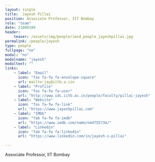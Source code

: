 ```yaml
---
layout: single
title:  Jayesh Pillai
position: Associate Professor, IIT Bombay
role: "team"
date: 21000109
header:
    teaser: /assets/img/people/imxd_people_jayeshpillai.jpg
permalink: /people/jayesh
type: people
fullpage: "no"
modal: "no"
modalname: "jayesh"
modaltext: ""
links:
    - label: "Email"
      icon: "fas fa-fw fa-envelope-square"
      url: mailto:jay@iitb.a.cin
    - label: "Profile"
      icon: "fas fa-fw fa-user"
      url: "http://www.idc.iitb.ac.in/people/faculty/pillai-jayesh"
    - label: "Website"
      icon: "fas fa-fw fa-link"
      url: "https://www.jayeshpillai.com"
    - label: "IMDb"
      icon: "fab fa-fw fa-imdb"
      url: "https://www.imdb.com/name/nm4755734/"         
    - label: "Linkedin"
      icon: "fab fa-fw fa-linkedin"
      url: "https://www.linkedin.com/in/jayesh-s-pillai"
      
---
```



Associate Professor, IIT Bombay


